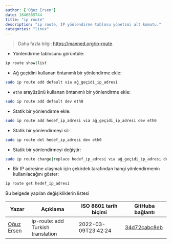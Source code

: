 ```yaml
---
author: ['Oğuz Ersen']
date: 1646865744
title: "ip route"
description: "ip route, IP yönlendirme tablosu yönetimi alt komutu."
categories: "linux"
---
```

> Daha fazla bilgi: <https://manned.org/ip-route>.

- Yönlendirme tablosunu görüntüle:

```bash
ip route show|list
```

- Ağ geçidini kullanan öntanımlı bir yönlendirme ekle:

```bash
sudo ip route add default via ağ_geçidi_ip_adresi
```

- `eth0` arayüzünü kullanan öntanımlı bir yönlendirme ekle:

```bash
sudo ip route add default dev eth0
```

- Statik bir yönlendirme ekle:

```bash
sudo ip route add hedef_ip_adresi via ağ_geçidi_ip_adresi dev eth0
```

- Statik bir yönlendirmeyi sil:

```bash
sudo ip route del hedef_ip_adresi dev eth0
```

- Statik bir yönlendirmeyi değiştir:

```bash
sudo ip route change|replace hedef_ip_adresi via ağ_geçidi_ip_adresi dev eth0
```

- Bir IP adresine ulaşmak için çekirdek tarafından hangi yönlendirmenin kullanılacağını göster:

```bash
ip route get hedef_ip_adresi
```
Bu belgede yapılan değişikliklerin listesi


Yazar | Açıklama | ISO 8601 tarih biçimi | GitHuba bağlantı
------|-----|-----|-----
[Oğuz Ersen](mailto:oguzersen@protonmail.com) | ip-route: add Turkish translation | 2022-03-09T23:42:24 | [34d72cabc8eb](https://github.com/tldr-pages/tldr/commit/34d72cabc8eb1a6af4711792da74e05d485b2e5f)

